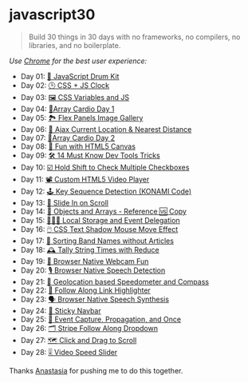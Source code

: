 # javascript30

> Build 30 things in 30 days with no frameworks, no compilers, no libraries, and no boilerplate.

*Use [Chrome](https://www.google.com/chrome/) for the best user experience:*

* Day 01: [ 🥁 JavaScript Drum Kit](https://www.buihdk.com/javascript30/javascript-drum-kit/index.html)
* Day 02: [ 🕒 CSS + JS Clock](https://www.buihdk.com/javascript30/js-and-css-clock/index.html)
* Day 03: [ 🖼 CSS Variables and JS](https://www.buihdk.com/javascript30/css-variables-and-js/index.html)
* Day 04: [ 🏃‍ Array Cardio Day 1](https://www.buihdk.com/javascript30/array-cardio-day-1/index.html)
* Day 05: [ 🏞️ Flex Panels Image Gallery](https://www.buihdk.com/javascript30/flex-panel-gallery/index.html)
* Day 06: [ 📍 Ajax Current Location & Nearest Distance](https://www.buihdk.com/javascript30/ajax-type-ahead/index.html)
* Day 07: [ 🏃‍ Array Cardio Day 2](https://www.buihdk.com/javascript30/array-cardio-day-2/index.html)
* Day 08: [ 🎨 Fun with HTML5 Canvas](https://www.buihdk.com/javascript30/fun-with-html5-canvas/index.html)
* Day 09: [ 🛠️ 14 Must Know Dev Tools Tricks](https://www.buihdk.com/javascript30/dev-tools-domination/index.html)
* Day 10: [ ☑️ Hold Shift to Check Multiple Checkboxes](https://www.buihdk.com/javascript30/hold-shift-to-check-checkboxes/index.html)
* Day 11: [ 📽️ Custom HTML5 Video Player](https://www.buihdk.com/javascript30/custom-video-player/index.html)
* Day 12: [ 🕹️ Key Sequence Detection (KONAMI Code)](https://www.buihdk.com/javascript30/key-sequence-detection/index.html)
* Day 13: [ 📜 Slide In on Scroll](https://www.buihdk.com/javascript30/slide-in-on-scroll/index.html)
* Day 14: [ 🤼 Objects and Arrays - Reference 🆚 Copy](https://www.buihdk.com/javascript30/js-reference-vs-copy/index.html)
* Day 15: [ 👨‍👧‍👦 Local Storage and Event Delegation](https://www.buihdk.com/javascript30/local-storage/index.html)
* Day 16: [ 🖱️ CSS Text Shadow Mouse Move Effect](https://www.buihdk.com/javascript30/mouse-move-shadow/index.html)
* Day 17: [ 📃 Sorting Band Names without Articles](https://www.buihdk.com/javascript30/sort-without-articles/index.html)
* Day 18: [ 🕰️ Tally String Times with Reduce](https://www.buihdk.com/javascript30/tally-string-times-with-reduce/index.html)
* Day 19: [ 📸 Browser Native Webcam Fun](https://www.buihdk.com/javascript30/browser-native-webcam-fun/index.html)
* Day 20: [ 🎙️ Browser Native Speech Detection](https://www.buihdk.com/javascript30/browser-native-speech-detection/index.html)
* Day 21: [ 📌 Geolocation based Speedometer and Compass](https://github.com/buihdk/javascript30/blob/master/geolocation-speedometer-compass/README.md)
* Day 22: [ 🌟 Follow Along Link Highlighter](https://www.buihdk.com/javascript30/follow-along-link-highlighter/index.html)
* Day 23: [ 🗣️ Browser Native Speech Synthesis](https://www.buihdk.com/javascript30/browser-native-speech-synthesis/index.html)
* Day 24: [ 🔖 Sticky Navbar](https://www.buihdk.com/javascript30/sticky-nav/index.html)
* Day 25: [ 💫 Event Capture, Propagation, and Once](https://www.buihdk.com/javascript30/event-capture-propagation-and-once/index.html)
* Day 26: [ 🗂️ Stripe Follow Along Dropdown](https://www.buihdk.com/javascript30/stripe-follow-along-nav/index.html)
* Day 27: [ 🗺️ Click and Drag to Scroll](https://www.buihdk.com/javascript30/click-and-drag/index.html)
* Day 28: [ 🎚️ Video Speed Slider](https://www.buihdk.com/javascript30/video-speed-slider/index.html)

Thanks [Anastasia](https://github.com/AnastasiaVays) for pushing me to do this together.